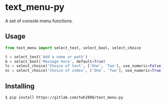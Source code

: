 # text_menu-py

A set of console menu functions.


## Usage

```py
from text_menu import select_text, select_bool, select_choice

t = select_text('Add a name or path')
b = select_bool('Message here', default=True)
tc = select_choice('Choice of text', ['One', 'Two'], use_numeric=False)
nc = select_choice('Choice of index', ['One', 'Two'], use_numeric=True)
```

## Installing

```sh
$ pip install https://gitlab.com/twh2898/text_menu-py
```

